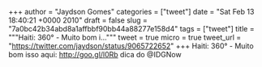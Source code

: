 
+++
author = "Jaydson Gomes"
categories = ["tweet"]
date = "Sat Feb 13 18:40:21 +0000 2010"
draft = false
slug = "7a0bc42b34abd8a1affbbf90bb44a88277e158d4"
tags = ["tweet"]
title = """Haiti: 360° - Muito bom i..."""
tweet = true
micro = true
tweet_url = "https://twitter.com/jaydson/status/9065722652"
+++
Haiti: 360° - Muito bom isso aqui: http://goo.gl/l0Rb dica do @IDGNow
